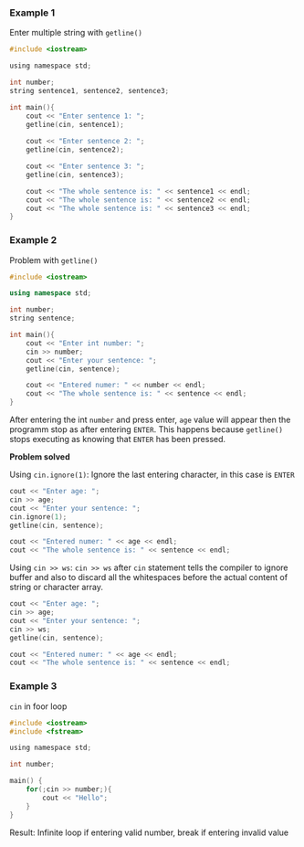 ### Example 1

Enter multiple string with ``getline()``

```c
#include <iostream>

using namespace std;

int number;
string sentence1, sentence2, sentence3;

int main(){
	cout << "Enter sentence 1: ";
	getline(cin, sentence1);
	
	cout << "Enter sentence 2: ";
	getline(cin, sentence2);

	cout << "Enter sentence 3: ";
	getline(cin, sentence3);

	cout << "The whole sentence is: " << sentence1 << endl;
	cout << "The whole sentence is: " << sentence2 << endl;
	cout << "The whole sentence is: " << sentence3 << endl;
}
```
### Example 2

Problem with ``getline()``

```cpp
#include <iostream>

using namespace std;

int number;
string sentence;

int main(){
	cout << "Enter int number: ";
	cin >> number;
	cout << "Enter your sentence: ";
	getline(cin, sentence);

	cout << "Entered numer: " << number << endl;
	cout << "The whole sentence is: " << sentence << endl;
}
```

After entering the int ``number`` and press enter, ``age`` value will appear then the programm stop as after entering ``ENTER``. This happens because ``getline()`` stops executing as knowing that ``ENTER`` has been pressed.

**Problem solved**

Using ``cin.ignore(1)``: Ignore the last entering character, in this case is ``ENTER``

```cpp
cout << "Enter age: ";
cin >> age;
cout << "Enter your sentence: ";
cin.ignore(1); 
getline(cin, sentence);

cout << "Entered numer: " << age << endl;
cout << "The whole sentence is: " << sentence << endl;
```

Using ``cin >> ws``: ``cin >> ws`` after ``cin`` statement tells the compiler to ignore buffer and also to discard all the whitespaces before the actual content of string or character array.

```cpp
cout << "Enter age: ";
cin >> age;
cout << "Enter your sentence: ";
cin >> ws;
getline(cin, sentence);

cout << "Entered numer: " << age << endl;
cout << "The whole sentence is: " << sentence << endl;
```

### Example 3

``cin`` in foor loop

```c
#include <iostream>
#include <fstream>

using namespace std;

int number;

main() {
	for(;cin >> number;){
		cout << "Hello";
	}
}
```

Result: Infinite loop if entering valid number, break if entering invalid value
